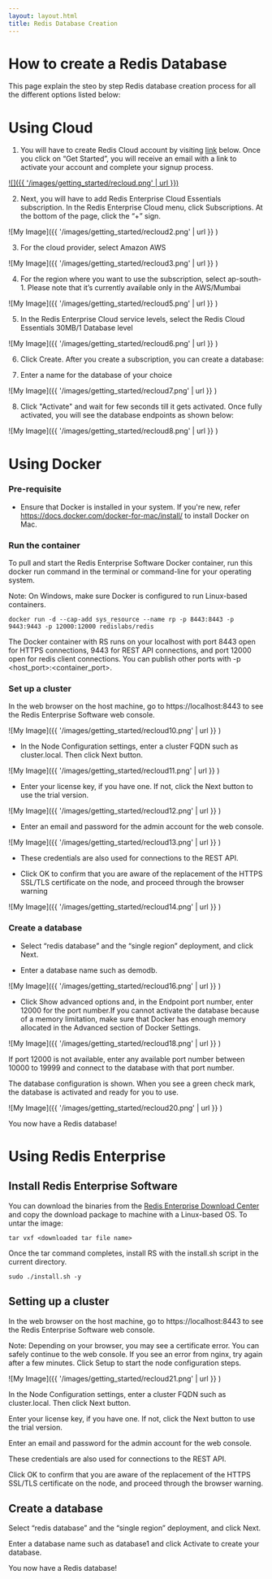 ```yaml
---
layout: layout.html
title: Redis Database Creation
---
```


# How to create a Redis Database 

This page explain the steo by step Redis database creation process for all the different options listed below:



# Using Cloud

1. You will have to create Redis Cloud account by visiting [link](https://redislabs.com/try-redis-modules-for-free) below. Once you click on “Get Started”, you will receive an email with a link to activate your account and complete your signup process.

[![]({{ '/images/getting_started/recloud.png' | url }})](https://redislabs.com/try-redis-modules-for-free)

2.  Next, you will have to add  Redis Enterprise Cloud Essentials subscription. In the Redis Enterprise Cloud menu, click Subscriptions. At the bottom of the page, click the “+” sign.

![My Image]({{ '/images/getting_started/recloud2.png' | url  }} )

3. For the cloud provider, select Amazon AWS


![My Image]({{ '/images/getting_started/recloud3.png' | url }} )

4. For the region where you want to use the subscription, select ap-south-1. Please note that it’s currently available only in the AWS/Mumbai 


![My Image]({{ '/images/getting_started/recloud5.png' | url }} )

5. In the Redis Enterprise Cloud service levels, select the Redis Cloud Essentials 30MB/1 Database level


![My Image]({{ '/images/getting_started/recloud6.png' | url }} )

6. Click Create. After you create a subscription, you can create a database:


7.  Enter a name for the database of your choice

![My Image]({{ '/images/getting_started/recloud7.png' | url }} )


8. Click "Activate" and wait for few seconds till it gets activated. Once fully activated, you will see the database endpoints as shown below:

![My Image]({{ '/images/getting_started/recloud8.png' | url }} )


# Using Docker

### Pre-requisite

- Ensure that Docker is installed in your system. 
If you're new, refer https://docs.docker.com/docker-for-mac/install/ to install Docker on Mac. 

### Run the container

To pull and start the Redis Enterprise Software Docker container, run this docker run command in the terminal or command-line for your operating system.

Note: On Windows, make sure Docker is configured to run Linux-based containers.

```
docker run -d --cap-add sys_resource --name rp -p 8443:8443 -p 9443:9443 -p 12000:12000 redislabs/redis
```

The Docker container with RS runs on your localhost with port 8443 open for HTTPS connections, 9443 for REST API connections, and port 12000 open for redis client connections. You can publish other ports with -p <host_port>:<container_port>.

### Set up a cluster

In the web browser on the host machine, go to https://localhost:8443 to see the Redis Enterprise Software web console.

![My Image]({{ '/images/getting_started/recloud10.png' | url }} )

- In the Node Configuration settings, enter a cluster FQDN such as cluster.local. Then click Next button.

![My Image]({{ '/images/getting_started/recloud11.png' | url }} )


- Enter your license key, if you have one. If not, click the Next button to use the trial version.

![My Image]({{ '/images/getting_started/recloud12.png' | url }} )

- Enter an email and password for the admin account for the web console.

![My Image]({{ '/images/getting_started/recloud13.png' | url }} )

- These credentials are also used for connections to the REST API.

- Click OK to confirm that you are aware of the replacement of the HTTPS SSL/TLS certificate on the node, and proceed through the browser warning

![My Image]({{ '/images/getting_started/recloud14.png' | url }} )

### Create a database

- Select “redis database” and the “single region” deployment, and click Next.

- Enter a database name such as demodb.

![My Image]({{ '/images/getting_started/recloud16.png' | url }} )

- Click Show advanced options and, in the Endpoint port number, enter 12000 for the port number.If you cannot activate the database because of a memory limitation, make sure that Docker has enough memory allocated in the Advanced section of Docker Settings.

![My Image]({{ '/images/getting_started/recloud18.png' | url }} )

If port 12000 is not available, enter any available port number between 10000 to 19999 and connect to the database with that port number.


The database configuration is shown. When you see a green check mark, the database is activated and ready for you to use.

![My Image]({{ '/images/getting_started/recloud20.png' | url }} )

You now have a Redis database!



# Using Redis Enterprise

## Install Redis Enterprise Software 

You can download the binaries from the [Redis Enterprise Download Center](https://www.redislabs.com/redis-enterprise-software/download-center/software/) and copy the download package to machine with a Linux-based OS. To untar the image:

```
tar vxf <downloaded tar file name>
```

Once the tar command completes, install RS with the install.sh script in the current directory.

```
sudo ./install.sh -y
```

## Setting up a cluster 

In the web browser on the host machine, go to https://localhost:8443 to see the Redis Enterprise Software web console.

Note: Depending on your browser, you may see a certificate error. You can safely continue to the web console.
If you see an error from nginx, try again after a few minutes.
Click Setup to start the node configuration steps.

![My Image]({{ '/images/getting_started/recloud21.png' | url }} )

In the Node Configuration settings, enter a cluster FQDN such as cluster.local. Then click Next button.

Enter your license key, if you have one. If not, click the Next button to use the trial version.

Enter an email and password for the admin account for the web console.

These credentials are also used for connections to the REST API.

Click OK to confirm that you are aware of the replacement of the HTTPS SSL/TLS certificate on the node, and proceed through the browser warning.

## Create a database 

Select “redis database” and the “single region” deployment, and click Next.

Enter a database name such as database1 and click Activate to create your database.

You now have a Redis database!






